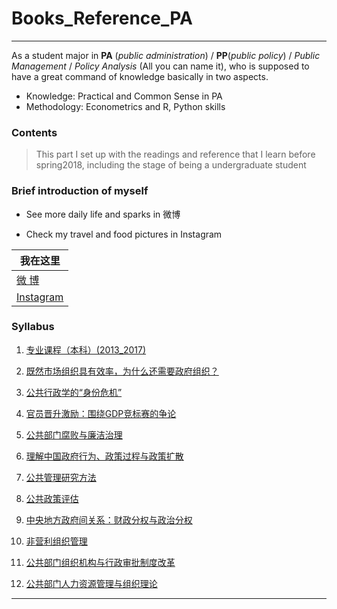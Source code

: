 # Books_Reference_PA
----
As a student major in **PA** (*public administration*) / **PP**(*public policy*) / *Public Management* / *Policy Analysis* (All you can name it), who is supposed to have a great command of knowledge basically in two aspects.

* Knowledge: Practical and Common Sense in PA
* Methodology: Econometrics and R, Python skills  

### Contents
>This part I set up with the readings and reference that I learn before spring2018, including the stage of being a undergraduate student


### Brief introduction of myself
* See more daily life and sparks in 微博

* Check my travel and food pictures in Instagram

| 我在这里 | 
|---|
|[微      博][Weibo]|
|[Instagram][Ins]| 

### Syllabus
1. [专业课程（本科）(2013_2017)](./专业课程（本科）.md)

2. [既然市场组织具有效率，为什么还需要政府组织？](./)

3. [公共行政学的“身份危机”]()

4. [官员晋升激励：围绕GDP竞标赛的争论]()

5. [公共部门腐败与廉洁治理]()

6. [理解中国政府行为、政策过程与政策扩散]()

7. [公共管理研究方法]()

8. [公共政策评估]()

9. [中央地方政府间关系：财政分权与政治分权]()

10. [非营利组织管理]()

11. [公共部门组织机构与行政审批制度改革]()

12. [公共部门人力资源管理与组织理论]()




****
[Weibo]:https://weibo.com/tangtang14/home?topnav=1&wvr=6
[Ins]:https://www.instagram.com/tommy_hao1/
